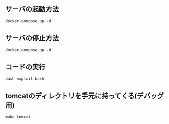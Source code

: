 ## サーバの起動方法 

```
docker-compose up -d
```

## サーバの停止方法
```
docker-compose up -d
```

## コードの実行
```
bash exploit.bash
```

## tomcatのディレクトリを手元に持ってくる(デバッグ用)
```
make tomcat
```
